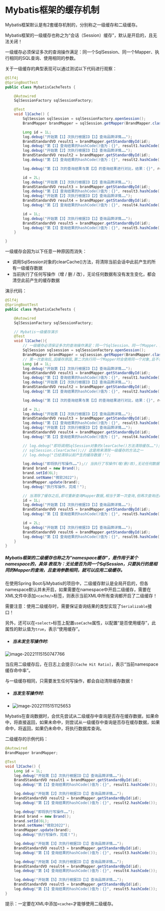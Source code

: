 # Mybatis框架的缓存机制

Mybatis框架默认是有2套缓存机制的，分别称之一级缓存和二级缓存。

Mybatis框架的一级缓存也称之为“会话（Session）缓存”，默认是开启的，且无法关闭！

一级缓存必须保证多次的查询操作满足：同一个SqlSession、同一个Mapper、执行相同的SQL查询、使用相同的参数。

关于一级缓存的典型表现可以通过测试以下代码进行观察：

```java
@Slf4j
@SpringBootTest
public class MybatisCacheTests {

    @Autowired
    SqlSessionFactory sqlSessionFactory;

    @Test
    void l1Cache() {
        SqlSession sqlSession = sqlSessionFactory.openSession();
        BrandMapper brandMapper = sqlSession.getMapper(BrandMapper.class);

        Long id = 1L;
        log.debug("开始第【1】次执行根据ID【1】查询品牌详情……");
        BrandStandardVO result1 = brandMapper.getStandardById(id);
        log.debug("第【1】查询结果的hashCode()值为：{}", result1.hashCode());
        log.debug("开始第【2】次执行根据ID【1】查询品牌详情……");
        BrandStandardVO result2 = brandMapper.getStandardById(id);
        log.debug("第【2】查询结果的hashCode()值为：{}", result2.hashCode());

        log.debug("第【1】次的查询结果与第【2】的查询结果进行对比，结果：{}", result1 == result2);

        id = 2L;
        log.debug("开始第【1】次执行根据ID【2】查询品牌详情……");
        BrandStandardVO result3 = brandMapper.getStandardById(id);
        log.debug("第【1】查询结果的hashCode()值为：{}", result3.hashCode());
        log.debug("开始第【2】次执行根据ID【2】查询品牌详情……");
        BrandStandardVO result4 = brandMapper.getStandardById(id);
        log.debug("第【2】查询结果的hashCode()值为：{}", result4.hashCode());

        id = 1L;
        log.debug("开始第【3】次执行根据ID【1】查询品牌详情……");
        BrandStandardVO result5 = brandMapper.getStandardById(id);
        log.debug("第【3】查询结果的hashCode()值为：{}", result5.hashCode());
    }

}
```

一级缓存会因为以下任意一种原因而消失：

- 调用SqlSession对象的clearCache()方法，将清除当前会话中此前产生的所有一级缓存数据
- 当前执行了任何写操作（增 / 删 / 改），无论任何数据有没有发生变化，都会清空此前产生的缓存数据

演示代码：

```java
@Slf4j
@SpringBootTest
public class MybatisCacheTests {

    @Autowired
    SqlSessionFactory sqlSessionFactory;

    // Mybatis一级缓存演示
    @Test
    void l1Cache(){
        // 一级缓存必须保证多次的查询操作满足：同一个SqlSession、同一个Mapper、执行相同的SQL查询、使用相同的参数。
        SqlSession sqlsession = sqlSessionFactory.openSession();
        BrandMapper brandMapper = sqlsession.getMapper(BrandMapper.class);
        // 第一次查询后,因缓存原因,第二次执行同一个Mapper时会使用同一个对象,且不会执行查操作
        Long id = 1L;
        log.debug("开始第【1】次执行根据ID【1】查询品牌详情……");
        BrandStandardVO result1 = brandMapper.getStandardById(id);
        log.debug("第【1】查询结果的hashCode()值为：{}", result1.hashCode());
        log.debug("开始第【2】次执行根据ID【1】查询品牌详情……");
        BrandStandardVO result2 = brandMapper.getStandardById(id);
        log.debug("第【2】查询结果的hashCode()值为：{}", result2.hashCode());

        log.debug("第【1】次的查询结果与第【2】的查询结果进行对比，结果：{}", result1 == result2);

        id = 2L;
        log.debug("开始第【1】次执行根据ID【2】查询品牌详情……");
        BrandStandardVO result3 = brandMapper.getStandardById(id);
        log.debug("第【1】查询结果的hashCode()值为：{}", result3.hashCode());
        log.debug("开始第【2】次执行根据ID【2】查询品牌详情……");
        BrandStandardVO result4 = brandMapper.getStandardById(id);
        log.debug("第【2】查询结果的hashCode()值为：{}", result4.hashCode());

        // log.debug("即将调用SqlSession对象的clearCache()方法清除缓存……");
        // sqlSession.clearCache();// 这是用来清除一级缓存的方法之一
        // log.debug("已经清除以前产生的缓存数据！");

        log.debug("即将执行写操作……");// 当执行了写操作(增/删/改),无论任何数据有没有变化,都会清空此前产生的缓存
        Brand brand = new Brand();
        brand.setId(6L);
        brand.setName("微软2022");
        brandMapper.update(brand);
        log.debug("执行写操作，完成！");

        // 当清除了缓存之后,即可重新查询Mapper数据,相当于第一次查询,但再次查询还是会存在缓存
        id = 1L;
        log.debug("开始第【3】次执行根据ID【1】查询品牌详情……");
        BrandStandardVO result5 = brandMapper.getStandardById(id);
        log.debug("第【3】查询结果的hashCode()值为：{}", result5.hashCode());

        id = 2L;
        log.debug("开始第【3】次执行根据ID【2】查询品牌详情……");
        BrandStandardVO result6 = brandMapper.getStandardById(id);
        log.debug("第【3】查询结果的hashCode()值为：{}", result6.hashCode());
    }
}
```

##### Mybatis框架的二级缓存也称之为“namespace缓存”，是作用于某个namespace的，具体 表现为：无论是否为同一个SqlSession，只要执行的是相同的Mapper的查询，且查询参数相同，就可以应用二级缓存。

在使用Spring Boot与Mybatis的项目中，二级缓存默认是全局开启的，但各namespace默认并未开启，如果需要在namespace中开启二级缓存，需要在XML文件中添加`<cache/>`标签，则表示当前XML中所有查询都开启了二级缓存！

需要注意：使用二级缓存时，需要保证查询结果的类型实现了`Serializable`接口！

另外，还可以在`<select>`标签上配置`useCache`属性，以配置“是否使用缓存”，此属性的默认值为`true`，表示“使用缓存”。

- ##### 当未发生写操作时:

![image-20221115150747766](images/image-20221115150747766.png)

当应用二级缓存后，在日志上会提示`[Cache Hit Ratio]`，表示“当前namespace缓存命中率”。

与一级缓存相同，只需要发生任何写操作，都会自动清除缓存数据！

- ##### 当发生写操作时:

- ![image-20221115151125653](images/image-20221115151125653.png)

Mybatis在查询数据时，会优先尝试从二级缓存中查询是否存在缓存数据，如果命中，将直接返回，如果未命中，则尝试从一级缓存中查询是否存在缓存数据，如果命中，将返回，如果仍未命中，将执行数据库查询。

二级缓存的示例代码：

```java
@Autowired
BrandMapper brandMapper;

@Test
void l2Cache() {
    Long id = 1L;
    log.debug("开始第【1】次执行根据ID【1】查询品牌详情……");
    BrandStandardVO result1 = brandMapper.getStandardById(id);
    log.debug("第【1】查询结果的hashCode()值为：{}", result1.hashCode());

    log.debug("开始第【2】次执行根据ID【1】查询品牌详情……");
    BrandStandardVO result2 = brandMapper.getStandardById(id);
    log.debug("第【2】查询结果的hashCode()值为：{}", result2.hashCode());

    log.debug("即将执行写操作……");
    Brand brand = new Brand();
    brand.setId(6L);
    brand.setName("微软2022");
    brandMapper.update(brand);
    log.debug("执行写操作，完成！");

    log.debug("开始第【3】次执行根据ID【1】查询品牌详情……");
    BrandStandardVO result3 = brandMapper.getStandardById(id);
    log.debug("第【3】查询结果的hashCode()值为：{}", result3.hashCode());

    log.debug("开始第【4】次执行根据ID【1】查询品牌详情……");
    BrandStandardVO result4 = brandMapper.getStandardById(id);
    log.debug("第【4】查询结果的hashCode()值为：{}", result4.hashCode());

    log.debug("开始第【5】次执行根据ID【1】查询品牌详情……");
    BrandStandardVO result5 = brandMapper.getStandardById(id);
    log.debug("第【5】查询结果的hashCode()值为：{}", result5.hashCode());
}
```

提示：一定要在XML中添加`<cache>`才能够使用二级缓存。